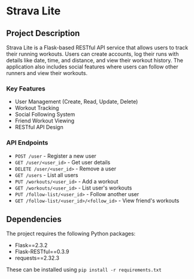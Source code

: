 # Strava Lite

## Project Description

Strava Lite is a Flask-based RESTful API service that allows users to track their running workouts. Users can create accounts, log their runs with details like date, time, and distance, and view their workout history. The application also includes social features where users can follow other runners and view their workouts.

### Key Features

- User Management (Create, Read, Update, Delete)
- Workout Tracking
- Social Following System
- Friend Workout Viewing
- RESTful API Design

### API Endpoints

- `POST /user` - Register a new user
- `GET /user/<user_id>` - Get user details
- `DELETE /user/<user_id>` - Remove a user
- `GET /users` - List all users
- `PUT /workouts/<user_id>` - Add a workout
- `GET /workouts/<user_id>` - List user's workouts
- `PUT /follow-list/<user_id>` - Follow another user
- `GET /follow-list/<user_id>/<follow_id>` - View friend's workouts

## Dependencies

The project requires the following Python packages:

- Flask==2.3.2
- Flask-RESTful==0.3.9
- requests==2.32.3

These can be installed using `pip install -r requirements.txt`
